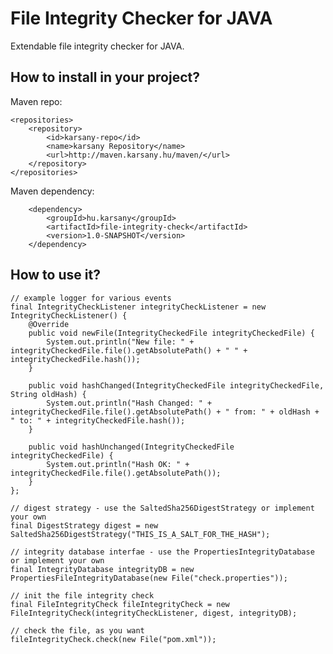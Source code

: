 # File Integrity Checker for JAVA

Extendable file integrity checker for JAVA.

## How to install in your project?

Maven repo:

    <repositories>
        <repository>
            <id>karsany-repo</id>
            <name>karsany Repository</name>
            <url>http://maven.karsany.hu/maven/</url>
        </repository>
    </repositories>

Maven dependency:

        <dependency>
            <groupId>hu.karsany</groupId>
            <artifactId>file-integrity-check</artifactId>
            <version>1.0-SNAPSHOT</version>
        </dependency>

## How to use it?

	// example logger for various events
	final IntegrityCheckListener integrityCheckListener = new IntegrityCheckListener() {
		@Override
		public void newFile(IntegrityCheckedFile integrityCheckedFile) {
			System.out.println("New file: " + integrityCheckedFile.file().getAbsolutePath() + " " + integrityCheckedFile.hash());
		}

		public void hashChanged(IntegrityCheckedFile integrityCheckedFile, String oldHash) {
			System.out.println("Hash Changed: " + integrityCheckedFile.file().getAbsolutePath() + " from: " + oldHash + " to: " + integrityCheckedFile.hash());
		}

		public void hashUnchanged(IntegrityCheckedFile integrityCheckedFile) {
			System.out.println("Hash OK: " + integrityCheckedFile.file().getAbsolutePath());
		}
	};

	// digest strategy - use the SaltedSha256DigestStrategy or implement your own
	final DigestStrategy digest = new SaltedSha256DigestStrategy("THIS_IS_A_SALT_FOR_THE_HASH");
	
	// integrity database interfae - use the PropertiesIntegrityDatabase or implement your own
	final IntegrityDatabase integrityDB = new PropertiesFileIntegrityDatabase(new File("check.properties"));
	
	// init the file integrity check
	final FileIntegrityCheck fileIntegrityCheck = new FileIntegrityCheck(integrityCheckListener, digest, integrityDB);

	// check the file, as you want
	fileIntegrityCheck.check(new File("pom.xml"));
